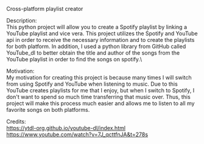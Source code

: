 Cross-platform playlist creator

Description: \
This python project will allow you to create a Spotify playlist by 
linking a YouTube playlist and vice vera. This project utilizes the Spotify
and YouTube api in order to receive the necessary information and to create the playlists for both platform. In addition,
I used a python library from GitHub called YouTube_dl to better obtain the title and author of the songs from the YouTube playlist
in order to find the songs on spotify.\


Motivation: \
My motivation for creating this project is because many times I will switch from using Spotify and YouTube when listening
to music. Due to this YouTube creates playlists for me that I enjoy, but when I switch to Spotify, I don't want to spend
so much time transferring that music over. Thus, this project will make this process much easier and allows me to listen
to all my favorite songs on both platforms.

Credits: \
https://ytdl-org.github.io/youtube-dl/index.html
https://www.youtube.com/watch?v=7J_qcttfnJA&t=278s

